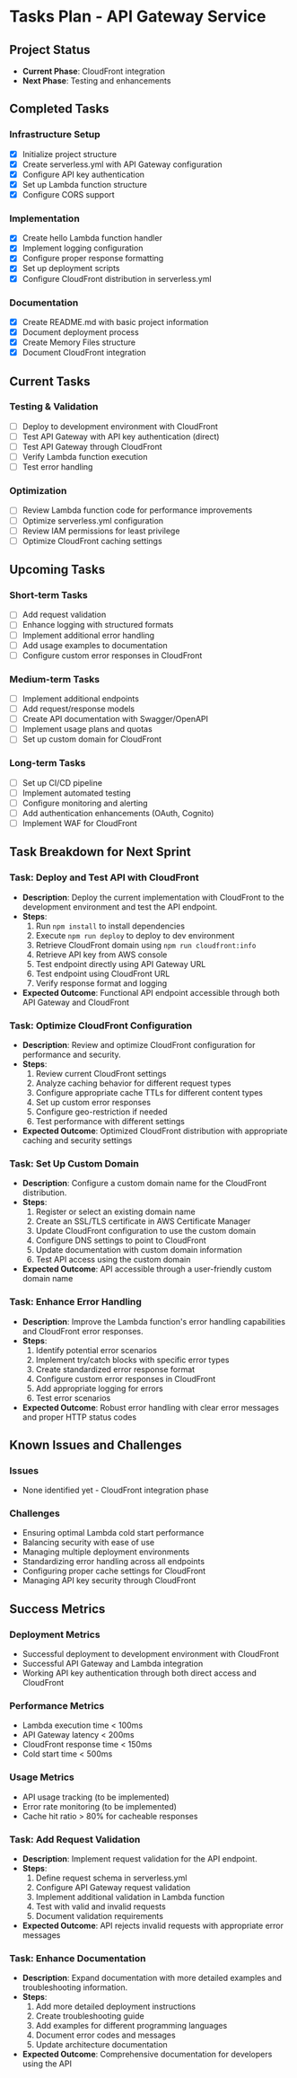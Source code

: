 # Tasks Plan - API Gateway Service

## Project Status
- **Current Phase**: CloudFront integration
- **Next Phase**: Testing and enhancements

## Completed Tasks

### Infrastructure Setup
- [x] Initialize project structure
- [x] Create serverless.yml with API Gateway configuration
- [x] Configure API key authentication
- [x] Set up Lambda function structure
- [x] Configure CORS support

### Implementation
- [x] Create hello Lambda function handler
- [x] Implement logging configuration
- [x] Configure proper response formatting
- [x] Set up deployment scripts
- [x] Configure CloudFront distribution in serverless.yml

### Documentation
- [x] Create README.md with basic project information
- [x] Document deployment process
- [x] Create Memory Files structure
- [x] Document CloudFront integration

## Current Tasks

### Testing & Validation
- [ ] Deploy to development environment with CloudFront
- [ ] Test API Gateway with API key authentication (direct)
- [ ] Test API Gateway through CloudFront
- [ ] Verify Lambda function execution
- [ ] Test error handling

### Optimization
- [ ] Review Lambda function code for performance improvements
- [ ] Optimize serverless.yml configuration
- [ ] Review IAM permissions for least privilege
- [ ] Optimize CloudFront caching settings

## Upcoming Tasks

### Short-term Tasks
- [ ] Add request validation
- [ ] Enhance logging with structured formats
- [ ] Implement additional error handling
- [ ] Add usage examples to documentation
- [ ] Configure custom error responses in CloudFront

### Medium-term Tasks
- [ ] Implement additional endpoints
- [ ] Add request/response models
- [ ] Create API documentation with Swagger/OpenAPI
- [ ] Implement usage plans and quotas
- [ ] Set up custom domain for CloudFront

### Long-term Tasks
- [ ] Set up CI/CD pipeline
- [ ] Implement automated testing
- [ ] Configure monitoring and alerting
- [ ] Add authentication enhancements (OAuth, Cognito)
- [ ] Implement WAF for CloudFront

## Task Breakdown for Next Sprint

### Task: Deploy and Test API with CloudFront
- **Description**: Deploy the current implementation with CloudFront to the development environment and test the API endpoint.
- **Steps**:
  1. Run `npm install` to install dependencies
  2. Execute `npm run deploy` to deploy to dev environment
  3. Retrieve CloudFront domain using `npm run cloudfront:info`
  4. Retrieve API key from AWS console
  5. Test endpoint directly using API Gateway URL
  6. Test endpoint using CloudFront URL
  7. Verify response format and logging
- **Expected Outcome**: Functional API endpoint accessible through both API Gateway and CloudFront

### Task: Optimize CloudFront Configuration
- **Description**: Review and optimize CloudFront configuration for performance and security.
- **Steps**:
  1. Review current CloudFront settings
  2. Analyze caching behavior for different request types
  3. Configure appropriate cache TTLs for different content types
  4. Set up custom error responses
  5. Configure geo-restriction if needed
  6. Test performance with different settings
- **Expected Outcome**: Optimized CloudFront distribution with appropriate caching and security settings

### Task: Set Up Custom Domain
- **Description**: Configure a custom domain name for the CloudFront distribution.
- **Steps**:
  1. Register or select an existing domain name
  2. Create an SSL/TLS certificate in AWS Certificate Manager
  3. Update CloudFront configuration to use the custom domain
  4. Configure DNS settings to point to CloudFront
  5. Update documentation with custom domain information
  6. Test API access using the custom domain
- **Expected Outcome**: API accessible through a user-friendly custom domain name

### Task: Enhance Error Handling
- **Description**: Improve the Lambda function's error handling capabilities and CloudFront error responses.
- **Steps**:
  1. Identify potential error scenarios
  2. Implement try/catch blocks with specific error types
  3. Create standardized error response format
  4. Configure custom error responses in CloudFront
  5. Add appropriate logging for errors
  6. Test error scenarios
- **Expected Outcome**: Robust error handling with clear error messages and proper HTTP status codes

## Known Issues and Challenges

### Issues
- None identified yet - CloudFront integration phase

### Challenges
- Ensuring optimal Lambda cold start performance
- Balancing security with ease of use
- Managing multiple deployment environments
- Standardizing error handling across all endpoints
- Configuring proper cache settings for CloudFront
- Managing API key security through CloudFront

## Success Metrics

### Deployment Metrics
- Successful deployment to development environment with CloudFront
- Successful API Gateway and Lambda integration
- Working API key authentication through both direct access and CloudFront

### Performance Metrics
- Lambda execution time < 100ms
- API Gateway latency < 200ms
- CloudFront response time < 150ms
- Cold start time < 500ms

### Usage Metrics
- API usage tracking (to be implemented)
- Error rate monitoring (to be implemented)
- Cache hit ratio > 80% for cacheable responses

### Task: Add Request Validation
- **Description**: Implement request validation for the API endpoint.
- **Steps**:
  1. Define request schema in serverless.yml
  2. Configure API Gateway request validation
  3. Implement additional validation in Lambda function
  4. Test with valid and invalid requests
  5. Document validation requirements
- **Expected Outcome**: API rejects invalid requests with appropriate error messages

### Task: Enhance Documentation
- **Description**: Expand documentation with more detailed examples and troubleshooting information.
- **Steps**:
  1. Add more detailed deployment instructions
  2. Create troubleshooting guide
  3. Add examples for different programming languages
  4. Document error codes and messages
  5. Update architecture documentation
- **Expected Outcome**: Comprehensive documentation for developers using the API 